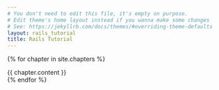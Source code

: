 ```yaml
---
# You don't need to edit this file, it's empty on purpose.
# Edit theme's home layout instead if you wanna make some changes
# See: https://jekyllrb.com/docs/themes/#overriding-theme-defaults
layout: rails_tutorial
title: Rails Tutorial
---
```


{% for chapter in site.chapters %}
  <div class="chapter">
    {{ chapter.content }}
  </div>
{% endfor %}
